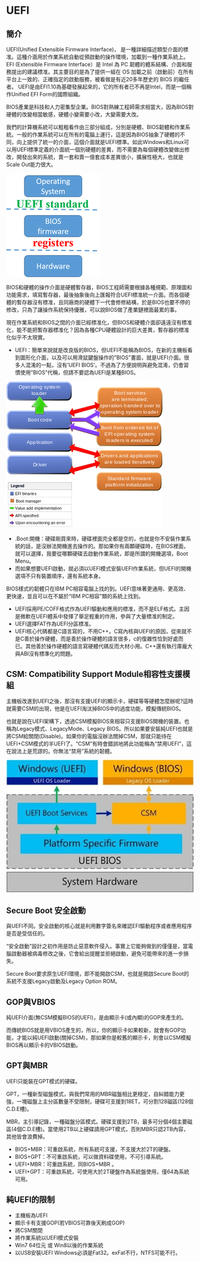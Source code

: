 # UEFI

## 簡介

UEFI\(Unified Extensible Firmware Interface\)， 是一種詳細描述類型介面的標准。這種介面用於作業系統自動從預啟動的操作環境，加載到一種作業系統上。EFI \(Extensible Firmware Interface）是 Intel 為 PC 韌體的體系結構、介面和服務提出的建議標准。其主要目的是為了提供一組在 OS 加載之前（啟動前）在所有平台上一致的、正確指定的啟動服務，被看做是有近20多年歷史的 BIOS 的繼任者。 UEFI是由EFI1.10為基礎發展起來的，它的所有者已不再是Intel，而是一個稱作Unified EFI Form的國際組織。

BIOS產業是科技和人力密集型企業。BIOS對熟練工程師需求相當大，因為BIOS對硬體的改變相當敏感，硬體小變需要小改，大變需要大改。

我們的計算機系統可以粗粗看作由三部分組成，分別是硬體、BIOS韌體和作業系統。一般的作業系統可以在所有的電腦上運行，這是因為BIOS抽象了硬體的不同，向上提供了統一的介面，這個介面就是UEFI標準。如此Windows和Linux可以用UEFI標準定義的介面統一個別硬體的差異，而不需要為每個硬體改變做出修改，開發出來的系統，賣一套和賣一億套成本差異很小，擴展性極大，也就是Scale Out能力很大。

![&#x7C21;&#x55AE;&#x7684;&#x96FB;&#x8166;&#x7D44;&#x6210;&#x7D50;&#x69CB;](../.gitbook/assets/uefi_abstraction-min%20%281%29.png)

BIOS和硬體的操作介面是硬體暫存器，BIOS工程師需要根據各種規範、原理圖和功能需求，填寫暫存器，最後抽象後向上匯報符合UEFI標准統一介面。而各個硬體的暫存器沒有標准，且同廠商的硬體下一代會修修結構，於是BIOS也要不停的修改，只為了讓操作系統保持優雅，可以說BIOS做了產業鏈裡面最累的事。

現在作業系統和BIOS之間的介面已經標准化，但BIOS和硬體介面卻遠遠沒有標准化，能不能把暫存器標准化？因為各種CPU硬體設計的巨大差異，暫存器的標准化似乎不太現實。

* UEFI：簡單來說就是改良版的BIOS，但UEFI不能稱為BIOS，在新的主機板看到圖形化介面，以及可以用滑鼠鍵盤操作的”BIOS”畫面，就是UEFI介面。很多人混淆的一點，沒有’UEFI BIOS’。不過為了方便說明與避免混淆，仍會習慣使用”BIOS”代稱，但請不要認為UEFI是某種BIOS。

![UEFI&#x67B6;&#x69CB;](../.gitbook/assets/uefi_arch-min.png)

* .Boot:開機：硬碟剛買來時，硬碟裡面完全都是空的，也就是你不安裝作業系統的話，是沒辦法開機進去操作的。那如果你有兩顆硬碟時，在BIOS裡面，就可以選擇，我要從哪顆硬碟去啟動作業系統，即是所謂的開機選項，Boot Menu。
* 而如果想要UEFI啟動，就必須以UEFI模式安裝UEFI作業系統，但UEFI的開機選項不只有裝置順序，還有系統本身。

BIOS樣式的韌體只在IBM PC相容電腦上找的到。UEFI意味著更通用、更高效、更快速，並且可以在不屬於“IBM PC相容”類的系統上找到。

* UEFI採用PE/COFF格式作為UEFI驅動和應用的標准，而不是ELF格式。主因是微軟在UEFI體系中發揮了舉足輕重的作用，參與了大量標准的制定。
*  UEFI選擇FAT作為UEFI分區標准。
* UEFI核心代碼都是C語言寫的，不用C++。C寫內核與UEFI的原因，從來就不是C善於操作硬體，而是善於操作硬體的語言很多，c的復雜性恰到好處而已。其他善於操作硬體的語言寫硬體代碼反而大材小用。C++還有執行庫龐大與ABI沒有標準化的問題。

## CSM: Compatibility Support Module相容性支援模組

主機板改進到UEFI之後，那沒有支援UEFI的顯示卡，硬碟等等硬體怎麼辦呢?這時就需要CSM的出現，他是在UEFI淘汰掉BIOS中的過度功能，模擬傳統BIOS。

也就是說在UEFI架構下，透過CSM模擬BIOS來相容只支援BIOS開機的裝置。也稱為Legacy模式、LegacyMode、Legacy BIOS。所以如果要安裝純UEFI也就是將CSM給關閉\(Disable\)。如果你的電腦沒辦法關掉CSM，那就只能待在UEFI+CSM模式的半UEFI了。“CSM”有時會錯誤地將此功能稱為“禁用UEFI”，這在說法上是荒謬的。你無法“禁用”系統的韌體。

![CSM](../.gitbook/assets/uefi_csm-min.png)

## Secure Boot 安全啟動

與UEFI不同。安全啟動的核心就是利用數字簽名來確認EFI驅動程序或者應用程序是否是受信任的。

“安全啟動”設計之初作用是防止惡意軟件侵入。事實上它能夠做到的僅僅是，當電腦啟動器被病毒修改之後，它會給出提醒並拒絕啟動，避免可能帶來的進一步損失。

Secure Boot要求原生UEFI環境，即不能開啟CSM，也就是開啟Secure Boot的系統不支援Legacy啟動及Legacy Option ROM。

## GOP與VBIOS

純UEFI介面\(無CSM模擬BIOS的UEFI\)，是由顯示卡\(或內顯\)的GOP來產生的。

而傳統BIOS就是用VBIOS產生的，所以，你的顯示卡如果較新，就會有GOP功能，才能以純UEFI啟動\(關掉CSM\)，那如果你是較舊的顯示卡，則會以CSM模擬BIOS再以顯示卡的VBIOS啟動。

## GPT與MBR

UEFI只能裝在GPT模式的硬碟。

GPT，一種新型磁盤模式，與我們常用的MBR磁盤相比更穩定，自糾錯能力更強，一塊磁盤上主分區數量不受限制，硬碟可支援到18ET，可分割128磁區\(128個C.D.E槽\)。


MBR，主引導記錄，一種磁盤分區模式。硬碟支援到2TB，最多可分個4個主要磁區\(4個C.D.E槽\)。當使用2TB以上硬碟請用GPT模式，否則MBR只認2TB內容，其他皆會浪費掉。

* BIOS+MBR：可重啟系統，所有系統可支援，不支援大於2T的硬盤。
* BIOS+GPT：不可重啟系統，可以做資料碟使用，不可引導系統。
* UEFI+MBR：可重啟系統，同BIOS+MBR 。
* UEFI+GPT：可重啟系統，可使用大於2T硬盤作為系統盤使用，僅64為系統可用。

## 純UEFI的限制

* 主機板為UEFI
* 顯示卡有支援GOP\(若VBIOS可靠後天刷成GOP\)
* 將CSM關閉
* 將作業系統以UEFI模式安裝
* Win7 64位元 或 Win8以後的作業系統
* 以USB安裝UEFI Windows必須是Fat32。exFat不行，NTFS可能不行。





